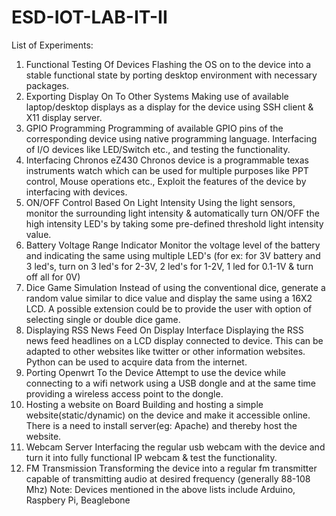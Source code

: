 # ESD-IOT-LAB-IT-II
List of Experiments:
1. Functional Testing Of Devices
Flashing the OS on to the device into a stable functional state by porting desktop environment with
necessary packages.
2. Exporting Display On To Other Systems
Making use of available laptop/desktop displays as a display for the device using SSH client & X11
display server.
3. GPIO Programming
Programming of available GPIO pins of the corresponding device using native programming language.
Interfacing of I/O devices like LED/Switch etc., and testing the functionality.
4. Interfacing Chronos eZ430
Chronos device is a programmable texas instruments watch which can be used for multiple purposes
like PPT control, Mouse operations etc., Exploit the features of the device by interfacing with devices.
5. ON/OFF Control Based On Light Intensity
Using the light sensors, monitor the surrounding light intensity & automatically turn ON/OFF the high
intensity LED's by taking some pre-defined threshold light intensity value.
6. Battery Voltage Range Indicator
Monitor the voltage level of the battery and indicating the same using multiple LED's (for ex: for 3V
battery and 3 led's, turn on 3 led's for 2-3V, 2 led's for 1-2V, 1 led for 0.1-1V & turn off all for 0V)
7. Dice Game Simulation
Instead of using the conventional dice, generate a random value similar to dice value and display the
same using a 16X2 LCD. A possible extension could be to provide the user with option of selecting
single or double dice game.
8. Displaying RSS News Feed On Display Interface
Displaying the RSS news feed headlines on a LCD display connected to device. This can be adapted
to other websites like twitter or other information websites. Python can be used to acquire data from the
internet.
9. Porting Openwrt To the Device
Attempt to use the device while connecting to a wifi network using a USB dongle and at the same time
providing a wireless access point to the dongle.
10. Hosting a website on Board
Building and hosting a simple website(static/dynamic) on the device and make it accessible online.
There is a need to install server(eg: Apache) and thereby host the website.
11. Webcam Server
Interfacing the regular usb webcam with the device and turn it into fully functional IP webcam & test the
functionality.
12. FM Transmission
Transforming the device into a regular fm transmitter capable of transmitting audio at desired frequency
(generally 88-108 Mhz)
Note: Devices mentioned in the above lists include Arduino, Raspbery Pi, Beaglebone
